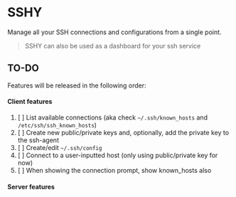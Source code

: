 # SSHY
Manage all your SSH connections and configurations from a single point.
> SSHY can also be used as a dashboard for your ssh service

## TO-DO
Features will be released in the following order:

#### Client features
1. [ ] List available connections (aka check `~/.ssh/known_hosts` and `/etc/ssh/ssh_known_hosts`)
2. [ ] Create new public/private keys and, optionally, add the private key to the ssh-agent
3. [ ] Create/edit `~/.ssh/config`
4. [ ] Connect to a user-inputted host (only using public/private key for now)
5. [ ] When showing the connection prompt, show known_hosts also

#### Server features

